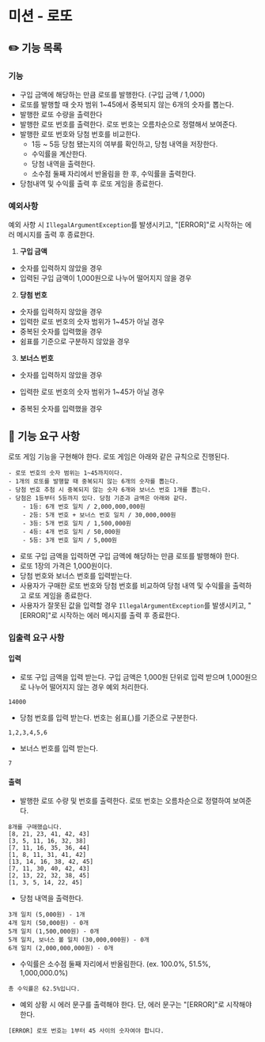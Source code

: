 # 미션 - 로또

## ✏️ 기능 목록

### 기능 

- 구입 금액에 해당하는 만큼 로또를 발행한다. (구입 금액 / 1,000)
- 로또를 발행할 때 숫자 범위 1~45에서 중복되지 않는 6개의 숫자를 뽑는다.
- 발행한 로또 수량을 출력한다
- 발행한 로또 번호를 출력한다. 로또 번호는 오름차순으로 정렬해서 보여준다.
- 발행한 로또 번호와 당첨 번호를 비교한다.
  - 1등 ~ 5등 당첨 됐는지의 여부를 확인하고, 당첨 내역을 저장한다.
  - 수익률을 계산한다.
  - 당첨 내역을 출력한다.
  - 소수점 둘째 자리에서 반올림을 한 후, 수익률을 출력한다.
- 당첨내역 및 수익률 출력 후 로또 게임을 종료한다.



### 예외사항

예외 사항 시  `IllegalArgumentException`를 발생시키고, "[ERROR]"로 시작하는 에러 메시지를 출력 후 종료한다.

1. **구입 금액**

- 숫자를 입력하지 않았을 경우
- 입력된 구입 금액이 1,000원으로 나누어 떨어지지 않을 경우



2. **당첨 번호**

- 숫자를 입력하지 않았을 경우
- 입력한 로또 번호의 숫자 범위가 1~45가 아닐 경우
- 중복된 숫자를 입력했을 경우
- 쉼표를 기준으로 구분하지 않았을 경우



3. **보너스 번호**

- 숫자를 입력하지 않았을 경우

- 입력한 로또 번호의 숫자 범위가 1~45가 아닐 경우

- 중복된 숫자를 입력했을 경우

  

## 🚀 기능 요구 사항

로또 게임 기능을 구현해야 한다. 로또 게임은 아래와 같은 규칙으로 진행된다.

```
- 로또 번호의 숫자 범위는 1~45까지이다.
- 1개의 로또를 발행할 때 중복되지 않는 6개의 숫자를 뽑는다.
- 당첨 번호 추첨 시 중복되지 않는 숫자 6개와 보너스 번호 1개를 뽑는다.
- 당첨은 1등부터 5등까지 있다. 당첨 기준과 금액은 아래와 같다.
    - 1등: 6개 번호 일치 / 2,000,000,000원
    - 2등: 5개 번호 + 보너스 번호 일치 / 30,000,000원
    - 3등: 5개 번호 일치 / 1,500,000원
    - 4등: 4개 번호 일치 / 50,000원
    - 5등: 3개 번호 일치 / 5,000원
```

- 로또 구입 금액을 입력하면 구입 금액에 해당하는 만큼 로또를 발행해야 한다.
- 로또 1장의 가격은 1,000원이다.
- 당첨 번호와 보너스 번호를 입력받는다.
- 사용자가 구매한 로또 번호와 당첨 번호를 비교하여 당첨 내역 및 수익률을 출력하고 로또 게임을 종료한다.
- 사용자가 잘못된 값을 입력할 경우 `IllegalArgumentException`를 발생시키고, "[ERROR]"로 시작하는 에러 메시지를 출력 후 종료한다.

### 입출력 요구 사항

#### 입력

- 로또 구입 금액을 입력 받는다. 구입 금액은 1,000원 단위로 입력 받으며 1,000원으로 나누어 떨어지지 않는 경우 예외 처리한다.

```
14000
```

- 당첨 번호를 입력 받는다. 번호는 쉼표(,)를 기준으로 구분한다.

```
1,2,3,4,5,6
```

- 보너스 번호를 입력 받는다.

```
7
```

#### 출력

- 발행한 로또 수량 및 번호를 출력한다. 로또 번호는 오름차순으로 정렬하여 보여준다.

```
8개를 구매했습니다.
[8, 21, 23, 41, 42, 43] 
[3, 5, 11, 16, 32, 38] 
[7, 11, 16, 35, 36, 44] 
[1, 8, 11, 31, 41, 42] 
[13, 14, 16, 38, 42, 45] 
[7, 11, 30, 40, 42, 43] 
[2, 13, 22, 32, 38, 45] 
[1, 3, 5, 14, 22, 45]
```

- 당첨 내역을 출력한다.

```
3개 일치 (5,000원) - 1개
4개 일치 (50,000원) - 0개
5개 일치 (1,500,000원) - 0개
5개 일치, 보너스 볼 일치 (30,000,000원) - 0개
6개 일치 (2,000,000,000원) - 0개
```

- 수익률은 소수점 둘째 자리에서 반올림한다. (ex. 100.0%, 51.5%, 1,000,000.0%)

```
총 수익률은 62.5%입니다.
```

- 예외 상황 시 에러 문구를 출력해야 한다. 단, 에러 문구는 "[ERROR]"로 시작해야 한다.

```
[ERROR] 로또 번호는 1부터 45 사이의 숫자여야 합니다.
```

